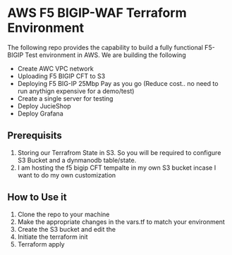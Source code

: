 # AWS F5 BIGIP-WAF Terraform Environment

The following repo provides the capability to build a fully functional F5-BIGIP Test environment in AWS. We are building the following
* Create AWC VPC network
* Uploading F5 BIGIP CFT to S3
* Deploying F5 BIG-IP 25Mbp Pay as you go (Reduce cost.. no need to run anythign expensive for a demo/test)
* Create a single server for testing 
* Deploy JucieShop
* Deploy Grafana


## Prerequisits

1. Storing our Terrafrom State in S3. So you will be required to configure S3 Bucket and a dynmanodb table/state.
2. I am hosting the f5 bigip CFT tempalte in my own S3 bucket incase I want to do my own customization 

## How to Use it

1. Clone the repo to your machine
2. Make the appropriate changes in the vars.tf to match your environment
3. Create the S3 bucket and edit the 
3. Initiate the terraform init
4. Terraform apply


